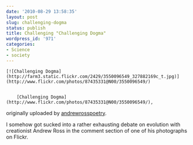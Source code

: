 ```yaml
---
date: '2010-08-29 13:58:35'
layout: post
slug: challenging-dogma
status: publish
title: Challenging "Challenging Dogma"
wordpress_id: '971'
categories:
- Science
- society
---
```



	[![Challenging Dogma](http://farm3.static.flickr.com/2429/3550096549_327882169c_t.jpg)](http://www.flickr.com/photos/87435331@N00/3550096549/)

	
		[Challenging Dogma](http://www.flickr.com/photos/87435331@N00/3550096549/),
originally uploaded by [andrewrosspoetry](http://www.flickr.com/people/87435331@N00/).
	


I somehow got sucked into a rather exhausting debate on evolution with creationist Andrew Ross in the comment section of one of his photographs on Flickr.


